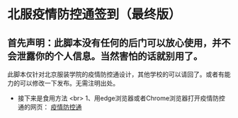 北服疫情防控通签到（最终版）
===============
首先声明：此脚本没有任何的后门可以放心使用，并不会泄露你的个人信息。当然害怕的话就别用了。
---------------
此脚本仅针对北京服装学院的疫情防控通设计，其他学校的可以请回了。或者有能力的可以修改一下发布。无需注明出处。<br>

 * 接下来是食用方法 \<br> 
 1、用edge浏览器或者Chrome浏览器打开疫情防控通的网页： 
 [疫情防控通](https://wx.bift.edu.cn/uc/wap/login "悬停显示") 




